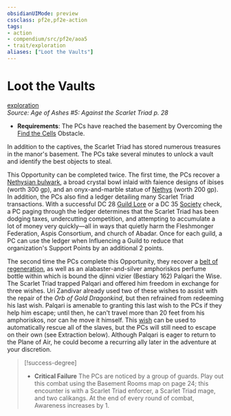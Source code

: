 ```yaml
---
obsidianUIMode: preview
cssclass: pf2e,pf2e-action
tags:
- action
- compendium/src/pf2e/aoa5
- trait/exploration
aliases: ["Loot the Vaults"]
---
```

# Loot the Vaults
[exploration](exploration.md "Exploration Action & Ability Trait")  
*Source: Age of Ashes #5: Against the Scarlet Triad p. 28*  

- **Requirements**: The PCs have reached the basement by Overcoming the [Find the Cells](find-the-cells-aoa5.md) Obstacle.

In addition to the captives, the Scarlet Triad has stored numerous treasures in the manor's basement. The PCs take several minutes to unlock a vault and identify the best objects to steal.

This Opportunity can be completed twice. The first time, the PCs recover a [Nethysian bulwark](nethysian-bulwark-aoa5.md), a broad crystal bowl inlaid with faience designs of ibises (worth 300 gp), and an onyx-and-marble statue of [Nethys](nethys.md) (worth 200 gp). In addition, the PCs also find a ledger detailing many Scarlet Triad transactions. With a successful DC 28 [Guild Lore](skills.md#Lore) or a DC 35 [Society](skills.md#Society) check, a PC paging through the ledger determines that the Scarlet Triad has been dodging taxes, undercutting competition, and attempting to accumulate a lot of money very quickly—all in ways that quietly harm the Fleshmonger Federation, Aspis Consortium, and church of Abadar. Once for each guild, a PC can use the ledger when Influencing a Guild to reduce that organization's Support Points by an additional 2 points.

The second time the PCs complete this Opportunity, they recover a [belt of regeneration](belt-of-regeneration.md), as well as an alabaster-and-silver amphoriskos perfume bottle within which is bound the djinni vizier (Bestiary 162) Palqari the Wise. The Scarlet Triad trapped Palqari and offered him freedom in exchange for three wishes. Uri Zandivar already used two of these wishes to assist with the repair of the _Orb of Gold Dragonkind_, but then refrained from redeeming his last wish. Palqari is amenable to granting this last wish to the PCs if they help him escape; until then, he can't travel more than 20 feet from his amphoriskos, nor can he move it himself. This [wish](wish.md) can be used to automatically rescue all of the slaves, but the PCs will still need to escape on their own (see Extraction below). Although Palqari is eager to return to the Plane of Air, he could become a recurring ally later in the adventure at your discretion.

> [!success-degree] 
> - **Critical Failure** The PCs are noticed by a group of guards. Play out this combat using the Basement Rooms map on page 24; this encounter is with a Scarlet Triad enforcer, a Scarlet Triad mage, and two calikangs. At the end of every round of combat, Awareness increases by 1.